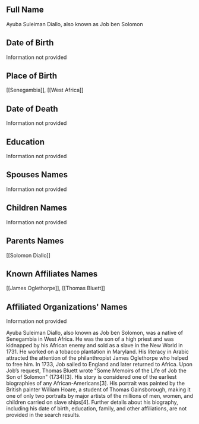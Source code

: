 ## Full Name
Ayuba Suleiman Diallo, also known as Job ben Solomon

## Date of Birth
Information not provided

## Place of Birth
[[Senegambia]], [[West Africa]]

## Date of Death
Information not provided

## Education
Information not provided

## Spouses Names
Information not provided

## Children Names
Information not provided

## Parents Names
[[Solomon Diallo]]

## Known Affiliates Names
[[James Oglethorpe]], [[Thomas Bluett]]

## Affiliated Organizations' Names
Information not provided

Ayuba Suleiman Diallo, also known as Job ben Solomon, was a native of Senegambia in West Africa. He was the son of a high priest and was kidnapped by his African enemy and sold as a slave in the New World in 1731. He worked on a tobacco plantation in Maryland. His literacy in Arabic attracted the attention of the philanthropist James Oglethorpe who helped to free him. In 1733, Job sailed to England and later returned to Africa. Upon Job’s request, Thomas Bluett wrote "Some Memoirs of the Life of Job the Son of Solomon" (1734)[3]. His story is considered one of the earliest biographies of any African-Americans[3]. His portrait was painted by the British painter William Hoare, a student of Thomas Gainsborough, making it one of only two portraits by major artists of the millions of men, women, and children carried on slave ships[4]. Further details about his biography, including his date of birth, education, family, and other affiliations, are not provided in the search results.

